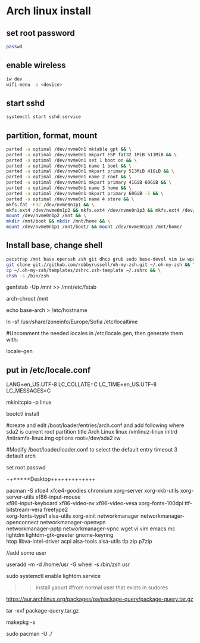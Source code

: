 # Arch linux install
## set root password
```bash
passwd
```
## enable wireless
```bash
iw dev
wifi-menu -o <device>
```
## start sshd
```bash
systemctl start sshd.service
```

## partition, format, mount
```bash
parted -a optimal /dev/nvme0n1 mktable gpt && \
parted -a optimal /dev/nvme0n1 mkpart ESP fat32 1MiB 513MiB && \
parted -a optimal /dev/nvme0n1 set 1 boot on && \
parted -a optimal /dev/nvme0n1 name 1 boot && \
parted -a optimal /dev/nvme0n1 mkpart primary 513MiB 41GiB && \
parted -a optimal /dev/nvme0n1 name 2 root && \
parted -a optimal /dev/nvme0n1 mkpart primary 41GiB 60GiB && \
parted -a optimal /dev/nvme0n1 name 3 home && \
parted -a optimal /dev/nvme0n1 mkpart primary 60GiB -1 && \
parted -a optimal /dev/nvme0n1 name 4 store && \
mkfs.fat -F32 /dev/nvme0n1p1 && \
mkfs.ext4 /dev/nvme0n1p2 && mkfs.ext4 /dev/nvme0n1p3 && mkfs.ext4 /dev/nvme0n1p4 && \
mount /dev/nvme0n1p2 /mnt && \
mkdir /mnt/boot && mkdir /mnt/home && \
mount /dev/nvme0n1p1 /mnt/boot/ && mount /dev/nvme0n1p3 /mnt/home/
```

## Install base, change shell
```bash
pacstrap /mnt base openssh zsh git dhcp grub sudo base-devel vim iw wpa_supplicant dialog dhcpd i3 curl && \
git clone git://github.com/robbyrussell/oh-my-zsh.git ~/.oh-my-zsh && \
cp ~/.oh-my-zsh/templates/zshrc.zsh-template ~/.zshrc && \
chsh -s /bin/zsh
```

genfstab -Up /mnt >> /mnt/etc/fstab

arch-chroot /mnt

echo base-arch > /etc/hostname

ln -sf /usr/share/zoneinfo/Europe/Sofia /etc/localtime

#Uncomment the needed locales in /etc/locale.gen, then generate them with:

locale-gen

## put in /etc/locale.conf
LANG=en_US.UTF-8
LC_COLLATE=C
LC_TIME=en_US.UTF-8
LC_MESSAGES=C


mkinitcpio -p linux

bootctl install

#create and edit /boot/loader/entries/arch.conf and add following where sda2 is current root partition
title          Arch Linux
linux          /vmlinuz-linux
initrd         /initramfs-linux.img
options        root=/dev/sda2 rw

#Modify /boot/loader/loader.conf to select the default entry
timeout 3
default arch

set root passwd


+++++++Desktop+++++++++++++

pacman -S xfce4 xfce4-goodies chromium xorg-server xorg-xkb-utils xorg-server-utils xf86-input-mouse \
xf86-input-keyboard xf86-video-nv xf86-video-vesa xorg-fonts-100dpi ttf-bitstream-vera freetype2 \
xorg-fonts-type1 alsa-utils xorg-xinit networkmanager networkmanager-openconnect networkmanager-openvpn \
networkmanager-pptp networkmanager-vpnc wget vi vim emacs mc lightdm lightdm-gtk-greeter gnome-keyring \
htop libva-intel-driver acpi alsa-tools alsa-utils tlp zip p7zip




//add some user

useradd -m -d /home/usr -G wheel -s /bin/zsh usr

sudo systemctl enable lightdm.service

>>install yaourt
#from normal user that exists in sudores

https://aur.archlinux.org/packages/pa/package-query/package-query.tar.gz

tar -xvf package-query.tar.gz

makepkg -s

sudo pacman -U ./<package name>
